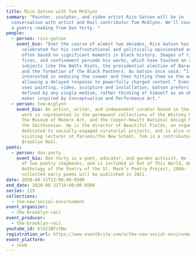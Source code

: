 ```yaml
---
title: Rico Gatson with Tom McGlynn
summary: "Painter, sculptor, and video artist Rico Gatson will be in
  conversation with artist and Rail contributor Tom McGlynn. We'll conclude with
  a poetry reading from Don Yorty. "
people:
  - person: rico-gatson
    event_bio: "Over the course of almost two decades, Rico Gatson has become
      celebrated for his confrontational and politically opinionated artworks,
      often based on significant moments in black history. Images of riots,
      fires, and confinement pervade his works, which have touched on a range of
      subjects like the Watts Riots, the presidential election of Barack Obama,
      and the formation of the Black Panthers. As Gatson once said: “I’m always
      interested in seducing the viewer and then hitting them on the way out,
      allowing a delayed response to powerfully charged content.” Even though he
      uses painting, video, sculpture and installation, Gatson prefers not to be
      defined by any single medium, rather thinking of himself as an object
      maker inspired by Conceptualism and Performance Art."
  - person: tom-mcglynn
    event_bio: An artist, writer, and independent curator based in the NYC area. His
      work is represented in the permanent collections of the Whitney Museum,
      the Museum of Modern Art, and the Cooper-Hewitt National Design Museum of
      the Smithsonian. He is the director of Beautiful Fields, an organization
      dedicated to socially-engaged curatorial projects, and is also currently a
      visiting lecturer at Parsons/the New School. Tom is a contributor to the
      Brooklyn Rail.
poets:
  - person: don-yorty
    event_bio: Don Yorty is a poet, educator, and garden activist. He is the author
      of two poetry chapbooks, and is included in Out of This World, An
      Anthology of the Poetry of the St. Mark’s Poetry Project, 1966– 1991. His
      collected early poems will be published in 2021.
date: 2020-08-31T13:00:00-0500
end_date: 2020-08-31T14:00:00-0500
series: 119
collections:
  - the-new-social-environment
event_organizer:
  - the-brooklyn-rail
event_producer:
  - the-brooklyn-rail
youtube_id: 6ld2JBFctNw
registration_url: https://www.eventbrite.com/e/the-new-social-environment-119-rico-gatson-tickets-118361389101
event_platform:
  - zoom
---
```

